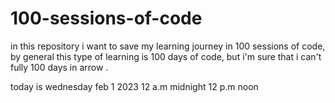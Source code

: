 # 100-sessions-of-code
 in this repository i want to save my learning journey in 100 sessions of code, by general 
 this type of learning is 100 days of code, but i'm sure that i can't fully 100 days in arrow .

today is wednesday feb 1 2023
12 a.m midnight
12 p.m noon